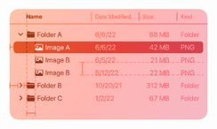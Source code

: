 <picture>
  <source 
    srcset="https://raw.githubusercontent.com/tiziano149/Markdowntest/refs/heads/main/components-outline-view-intro%7Edark%402x.png" 
    media="(prefers-color-scheme: dark)">
  <img 
    src="https://raw.githubusercontent.com/tiziano149/Markdowntest/refs/heads/main/components-outline-view-intro%402x.png" 
    alt="Light Mode Image" 
    style="width: 80vw; max-width: 100%; height: 30vh; max-height: 200px; object-fit: contain; display: block;">
</picture>
